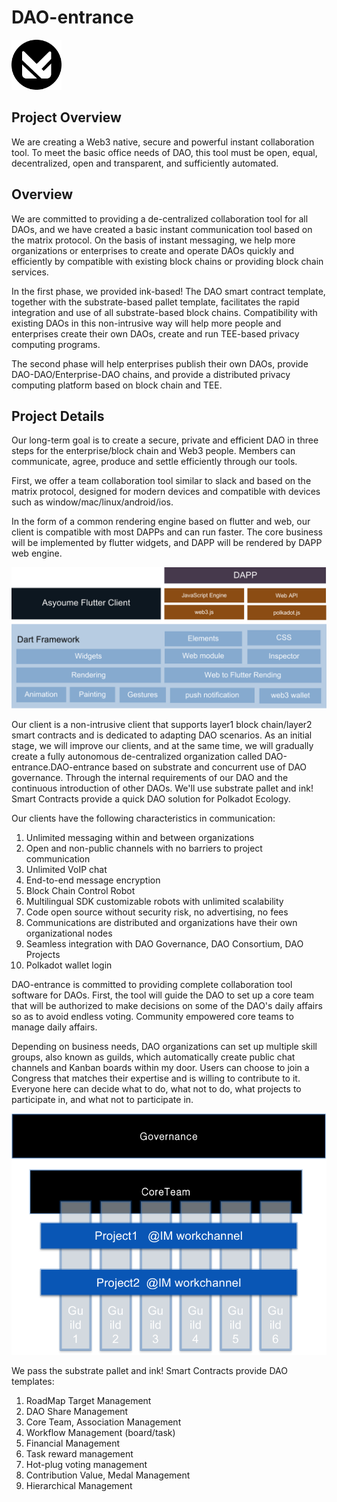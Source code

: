 # DAO-entrance
<p align="left">
  <img src="docs/icon-152x152.png" style="width:80px";>
</p>

## Project Overview
We are creating a Web3 native, secure and powerful instant collaboration tool. To meet the basic office needs of DAO, this tool must be open, equal, decentralized, open and transparent, and sufficiently automated.

## Overview
We are committed to providing a de-centralized collaboration tool for all DAOs, and we have created a basic instant communication tool based on the matrix protocol. On the basis of instant messaging, we help more organizations or enterprises to create and operate DAOs quickly and efficiently by compatible with existing block chains or providing block chain services.

In the first phase, we provided ink-based! The DAO smart contract template, together with the substrate-based pallet template, facilitates the rapid integration and use of all substrate-based block chains. Compatibility with existing DAOs in this non-intrusive way will help more people and enterprises create their own DAOs, create and run TEE-based privacy computing programs.

The second phase will help enterprises publish their own DAOs, provide DAO-DAO/Enterprise-DAO  chains, and provide a distributed privacy computing platform based on block chain and TEE.

## Project Details
Our long-term goal is to create a secure, private and efficient DAO in three steps for the enterprise/block chain and Web3 people. Members can communicate, agree, produce and settle efficiently through our tools.

First, we offer a team collaboration tool similar to slack and based on the matrix protocol, designed for modern devices and compatible with devices such as window/mac/linux/android/ios.

In the form of a common rendering engine based on flutter and web, our client is compatible with most DAPPs and can run faster. The core business will be implemented by flutter widgets, and DAPP will be rendered by DAPP web engine.

<p align="left">
  <img src="docs/client.png" style="width:800px";>
</p>


Our client is a non-intrusive client that supports layer1 block chain/layer2 smart contracts and is dedicated to adapting DAO scenarios. As an initial stage, we will improve our clients, and at the same time, we will gradually create a fully autonomous de-centralized organization called DAO-entrance.DAO-entrance based on substrate and concurrent use of DAO governance. Through the internal requirements of our DAO and the continuous introduction of other DAOs. We'll use substrate pallet and ink! Smart Contracts provide a quick DAO solution for Polkadot Ecology.

Our clients have the following characteristics in communication:
1. Unlimited messaging within and between organizations
2. Open and non-public channels with no barriers to project communication
3. Unlimited VoIP chat
4. End-to-end message encryption
5. Block Chain Control Robot
6. Multilingual SDK customizable robots with unlimited scalability
7. Code open source without security risk, no advertising, no fees
8. Communications are distributed and organizations have their own organizational nodes
9. Seamless integration with DAO Governance, DAO Consortium, DAO Projects
10. Polkadot wallet login

DAO-entrance is committed to providing complete collaboration tool software for DAOs. First, the tool will guide the DAO to set up a core team that will be authorized to make decisions on some of the DAO's daily affairs so as to avoid endless voting. Community empowered core teams to manage daily affairs.

Depending on business needs, DAO organizations can set up multiple skill groups, also known as guilds, which automatically create public chat channels and Kanban boards within my door. Users can choose to join a Congress that matches their expertise and is willing to contribute to it. Everyone here can decide what to do, what not to do, what projects to participate in, and what not to participate in.
<p align="left">
  <img src="docs/structure.png" style="width:800px";>
</p>

We pass the substrate pallet and ink! Smart Contracts provide DAO templates:
1. RoadMap Target Management
2. DAO Share Management
3. Core Team, Association Management
4. Workflow Management (board/task)
5. Financial Management
6. Task reward management
7. Hot-plug voting management
8. Contribution Value, Medal Management
9. Hierarchical Management